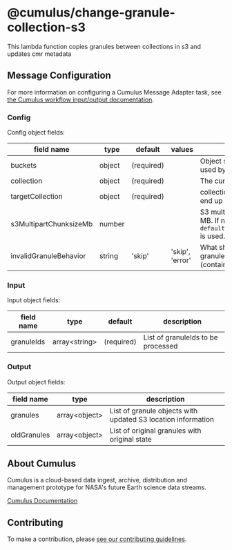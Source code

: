 # @cumulus/change-granule-collection-s3

This lambda function copies granules between collections in s3 and updates cmr metadata

## Message Configuration

For more information on configuring a Cumulus Message Adapter task, see [the Cumulus workflow input/output documentation](https://nasa.github.io/cumulus/docs/workflows/input_output).

### Config

Config object fields:

| field name | type | default | values | description |
| ---------- | ---- | ------- | ------ | ----------- |
| buckets | object | (required) | |Object specifying AWS S3 buckets used by this task |
| collection | object | (required) | |The cumulus-api collection object |
| targetCollection | object | (required) | |collection that each granule should end up in |
| s3MultipartChunksizeMb | number | | | S3 multipart upload chunk size in MB.  If none is specified, the default `default_s3_multipart_chunksize_mb` is used. |
| invalidGranuleBehavior | string | 'skip' | 'skip', 'error' | What should be done with a granule that can't be processed (contains files with no key/bucket) |

### Input

Input object fields:

| field name | type | default | description |
| ---------- | ---- | ------- | ----------- |
| granuleIds | array\<string\> | (required) | List of granuleIds to be processed |

### Output

Output object fields:

| field name | type | description |
| ---------- | ---- | ----------- |
| granules | array\<object\> | List of granule objects with updated S3 location information |
| oldGranules | array\<object\> | List of original granules with original state |

## About Cumulus

Cumulus is a cloud-based data ingest, archive, distribution and management prototype for NASA's future Earth science data streams.

[Cumulus Documentation](https://nasa.github.io/cumulus)

## Contributing

To make a contribution, please [see our contributing guidelines](https://github.com/nasa/cumulus/blob/master/CONTRIBUTING.md).
